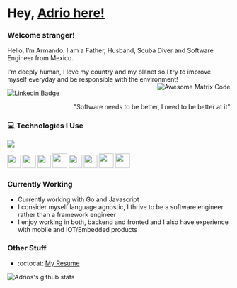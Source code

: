 # Hey, [Adrio here!](https://www.linkedin.com/in/adrio1992/)
### Welcome stranger!

Hello, I’m Armando. I am a Father, Husband, Scuba Diver and Software Engineer from Mexico. 

I'm deeply human, I love my country and my planet so I try to improve myself everyday and be responsible with the environment! 
<img src = 'https://66.media.tumblr.com/9988dfc9fc04bf4c2b72d598762dd835/44a87034c9f02b6e-be/s400x600/2d1f3c57398337165f8e8104b75ad0c036c4440c.gif' alt = 'Awesome Matrix Code' align='right'/>

[![Linkedin Badge](https://img.shields.io/badge/-adrio-blue?style=flat-square&logo=Linkedin&logoColor=white&link=https://www.linkedin.com/in/adrio1992/)](https://www.linkedin.com/in/adrio1992/)
<div style="text-align: right">"Software needs to be better, I need to be better at it" </div>

### :computer: Technologies I Use
<img src = "https://github-readme-stats.vercel.app/api/top-langs/?username=SPECTR3R&layout=compact">

<img src = 'https://github.com/MarikIshtar007/MarikIshtar007/blob/master/images/html.svg' width='30'/> <img src = 'https://github.com/MarikIshtar007/MarikIshtar007/blob/master/images/css.svg' width='30'/> <img src = 'https://github.com/MarikIshtar007/MarikIshtar007/blob/master/images/js.svg' width='30'/> <img src = 'https://github.com/MarikIshtar007/MarikIshtar007/blob/master/images/bootstrap.svg' width='33'/> <img src = 'https://github.com/MarikIshtar007/MarikIshtar007/blob/master/images/sql.svg' width='30'/> <img src = 'https://github.com/MarikIshtar007/MarikIshtar007/blob/master/images/git.svg' width='30'/> <img src = 'https://github.com/MarikIshtar007/MarikIshtar007/blob/master/images/nodejs.svg' width='33'/> <img src = 'https://github.com/MarikIshtar007/MarikIshtar007/blob/master/images/react.svg' width='33'/>
 
### Currently Working
 * Currently working with Go and Javascript
 * I consider myself language agnostic, I thrive to be a software engineer rather than a framework engineer
 * I enjoy working in both, backend and fronted and I also have experience with mobile and IOT/Embedded products

### Other Stuff
  - :octocat: [My Resume]()

![Adrios's github stats](https://github-readme-stats.vercel.app/api?username=SPECTR3R&show_icons=true&hide=[%22issues%22])
 
